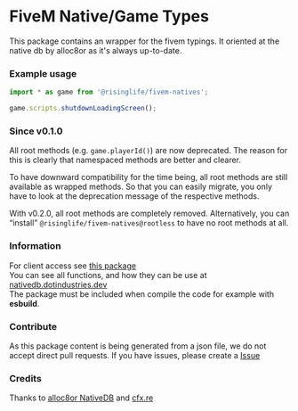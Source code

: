 # FiveM Native/Game Types

This package contains an wrapper for the fivem typings.
It oriented at the native db by alloc8or as it's always up-to-date.

### Example usage
```js
import * as game from '@risinglife/fivem-natives';

game.scripts.shutdownLoadingScreen();
```

### Since v0.1.0
All root methods (e.g. `game.playerId()`) are now deprecated.
The reason for this is clearly that namespaced methods are better and clearer.

To have downward compatibility for the time being, all root methods are still available as wrapped methods.
So that you can easily migrate, you only have to look at the deprecation message of the respective methods.

With v0.2.0, all root methods are completely removed.
Alternatively, you can “install” `@risinglife/fivem-natives@rootless` to have no root methods at all.

### Information

For client access see [this package](https://www.npmjs.com/package/@risinglife/fivem-client)<br>
You can see all functions, and how they can be use at [nativedb.dotindustries.dev](https://nativedb.dotindustries.dev/gta5/natives)<br>
The package must be included when compile the code for example with **esbuild**.

### Contribute

As this package content is being generated from a json file, we do not accept direct pull requests.
If you have issues, please create a [Issue](https://github.com/RisingLifeDE/types-fivem/issues/new)

### Credits

Thanks to [alloc8or NativeDB](https://github.com/alloc8or/gta5-nativedb-data/) and [cfx.re](https://cfx.re)